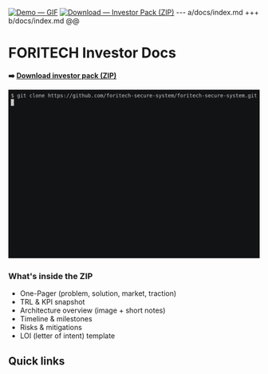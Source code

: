 [![Demo — GIF](https://img.shields.io/badge/Demo-GIF-00B2FF?logo=github&logoColor=white)](assets/demo.gif)
[![Download — Investor Pack (ZIP)](https://img.shields.io/badge/Download-ZIP-2ea44f?logo=github)](https://github.com/forrybg/foritech-investor-demo/releases/latest/download/foritech-investor-pack.zip)
--- a/docs/index.md
+++ b/docs/index.md
@@
# FORITECH Investor Docs
 
**➡️ [Download investor pack (ZIP)](https://github.com/forrybg/foritech-investor-demo/releases/latest/download/foritech-investor-pack.zip)**

[![Demo (GIF)](assets/demo.gif)](assets/demo.gif)

### What's inside the ZIP
- One-Pager (problem, solution, market, traction)
- TRL & KPI snapshot
- Architecture overview (image + short notes)
- Timeline & milestones
- Risks & mitigations
- LOI (letter of intent) template

 ## Quick links
